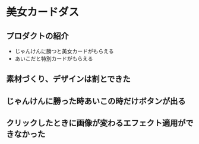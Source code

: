 # 美女カードダス
## プロダクトの紹介
- じゃんけんに勝つと美女カードがもらえる
- あいこだと特別カードがもらえる

## 素材づくり、デザインは割とできた

## じゃんけんに勝った時あいこの時だけボタンが出る
## クリックしたときに画像が変わるエフェクト適用ができなかった

